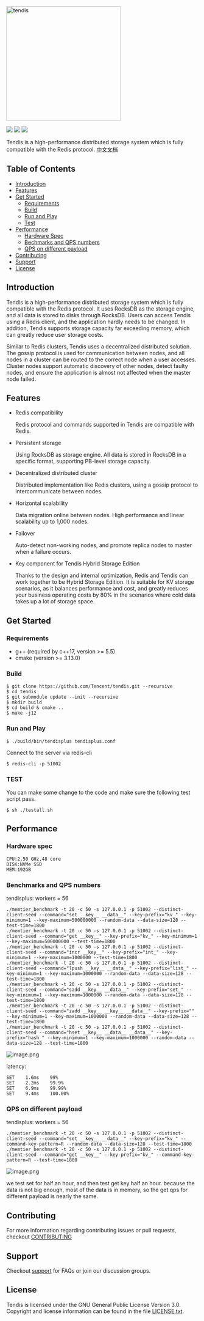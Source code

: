 <img src="pic/tendis.svg" width = "300" alt="tendis"/> 

[![](https://img.shields.io/badge/license-GPLv3-green)](https://github.com/Tencent/Tendis/blob/master/LICENSE.txt) ![](https://img.shields.io/badge/Platform-Linux_x64-orange) [![](https://img.shields.io/badge/PRs-Welcome-orange)](https://github.com/Tencent/Tendis/pulls)

Tendis is a high-performance distributed storage system which is fully compatible with the Redis protocol. [中文文档](http://tendis.cn)

## Table of Contents
- [Introduction](#Introduction)
- [Features](#Features)
- [Get Started](#Get-Started)
  - [Requirements](#Requirements)
  - [Build](#Build)
  - [Run and Play](#Run-and-Play)
  - [Test](#Test)
- [Performance](#Performance)
  - [Hardware Spec](#Hardware-spec)
  - [Bechmarks and QPS numbers](#Bechmarks-and-QPS-numbers)
  - [QPS on different payload](#QPS-on-different-payload)
- [Contributing](#Contributing)
- [Support](#Support)
- [License](#License)
## Introduction

Tendis is a high-performance distributed storage system which is fully compatible with the Redis protocol. It uses RocksDB as the storage engine, and all data is stored to disks through RocksDB. Users can access Tendis using a Redis client, and the application hardly needs to be changed. In addition, Tendis supports storage capacity far exceeding memory, which can greatly reduce user storage costs.

Similar to Redis clusters, Tendis uses a decentralized distributed solution. The gossip protocol is used for communication between nodes, and all nodes in a cluster can be routed to the correct node when a user accesses. Cluster nodes support automatic discovery of other nodes, detect faulty nodes, and ensure the application is almost not affected when the master node failed.

## Features

- Redis compatibility

  Redis protocol and commands supported in Tendis are compatible with Redis.
  
- Persistent storage

  Using RocksDB as storage engine. All data is stored in RocksDB in a specific format, supporting PB-level storage capacity.

- Decentralized distributed cluster

  Distributed implementation like Redis clusters, using a gossip protocol to intercommunicate between nodes.

- Horizontal scalability

  Data migration online between nodes. High performance and linear scalability up to 1,000 nodes.

- Failover

  Auto-detect non-working nodes, and promote replica nodes to master when a failure occurs.

- Key component for Tendis Hybrid Storage Edition

  Thanks to the design and internal optimization, Redis and Tendis can work together to be Hybrid Storage Edition. It is suitable for KV storage scenarios, as it balances performance and cost, and greatly reduces your business operating costs by 80% in the scenarios where cold data takes up a lot of storage space.

## Get Started

### Requirements

* g++ (required by c++17, version >= 5.5)
* cmake (version >= 3.13.0)

### Build

```
$ git clone https://github.com/Tencent/tendis.git --recursive
$ cd tendis
$ git submodule update --init --recursive
$ mkdir build
$ cd build & cmake ..
$ make -j12
```

### Run and Play
```
$ ./build/bin/tendisplus tendisplus.conf
```
Connect to the server via redis-cli
```
$ redis-cli -p 51002
```

### TEST
You can make some change to the code and make sure the following test  script pass.
```
$ sh ./testall.sh
```

## Performance

### Hardware spec

```
CPU:2.50 GHz,48 core
DISK:NVMe SSD
MEM:192GB
```

### Benchmarks and QPS numbers

tendisplus: workers = 56
```
./memtier_benchmark -t 20 -c 50 -s 127.0.0.1 -p 51002 --distinct-client-seed --command="set __key__ __data__" --key-prefix="kv_" --key-minimum=1 --key-maximum=500000000 --random-data --data-size=128 --test-time=1800
./memtier_benchmark -t 20 -c 50 -s 127.0.0.1 -p 51002 --distinct-client-seed --command="get __key__" --key-prefix="kv_" --key-minimum=1 --key-maximum=500000000 --test-time=1800
./memtier_benchmark -t 20 -c 50 -s 127.0.0.1 -p 51002 --distinct-client-seed --command="incr __key__" --key-prefix="int_" --key-minimum=1 --key-maximum=1000000 --test-time=1800
./memtier_benchmark -t 20 -c 50 -s 127.0.0.1 -p 51002 --distinct-client-seed --command="lpush __key__ __data__" --key-prefix="list_" --key-minimum=1 --key-maximum=1000000 --random-data --data-size=128 --test-time=1800
./memtier_benchmark -t 20 -c 50 -s 127.0.0.1 -p 51002 --distinct-client-seed --command="sadd __key__ __data__" --key-prefix="set_" --key-minimum=1 --key-maximum=1000000 --random-data --data-size=128 --test-time=1800
./memtier_benchmark -t 20 -c 50 -s 127.0.0.1 -p 51002 --distinct-client-seed --command="zadd __key__ __key__ __data__" --key-prefix="" --key-minimum=1 --key-maximum=1000000 --random-data --data-size=128 --test-time=1800
./memtier_benchmark -t 20 -c 50 -s 127.0.0.1 -p 51002 --distinct-client-seed --command="hset __key__ __data__ __data__" --key-prefix="hash_" --key-minimum=1 --key-maximum=1000000 --random-data --data-size=128 --test-time=1800
```
   ![image.png](pic/qps.png)

latency:
```
SET    1.6ms    99%
SET    2.2ms    99.9%
SET    6.9ms    99.99%
SET    9.4ms    100.00%
```

###  QPS on different payload

tendisplus: workers = 56
```
./memtier_benchmark -t 20 -c 50 -s 127.0.0.1 -p 51002 --distinct-client-seed --command="set __key__ __data__" --key-prefix="kv_" --command-key-pattern=R --random-data --data-size=128 --test-time=1800
./memtier_benchmark -t 20 -c 50 -s 127.0.0.1 -p 51002 --distinct-client-seed --command="get __key__" --key-prefix="kv_" --command-key-pattern=R --test-time=1800
```
![image.png](pic/qps_payload.png)

we test set for half an hour, and then test get key half an hour. because the data is not big enough, most of the data is in memory, so the get qps for different payload is nearly the same.

## Contributing

For more information regarding contributing issues or pull requests, checkout [CONTRIBUTING](CONTRIBUTING.md)

## Support

Checkout [support](http://tendis.cn/#/support) for FAQs or join our discussion groups.

## License

Tendis is licensed under the GNU General Public License Version 3.0. Copyright and license information can be found in the file [LICENSE.txt](LICENSE.txt).
